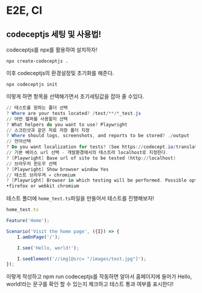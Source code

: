 # E2E, CI

## codeceptjs 세팅 및 사용법!

codeceptjs를 npx를 활용하여 설치하자!

```
npx create-codeceptjs .
```

이후 codeceptjs의 환경설정및 초기화를 해준다.

```
npx codeceptjs init
```

이렇게 하면 항목을 선택해가면서 초기세팅값을 잡아 줄 수있다.

```powershell
// 테스트를 원하는 폴더 선택
? Where are your tests located? /test/**/*_test.js
// 어떤 헬퍼를 사용할지 선택
? What helpers do you want to use? Playwright
// 스크린샷과 같은 자료 저장 폴더 지정
? Where should logs, screenshots, and reports to be stored? ./output
// 언어선택
? Do you want localization for tests? (See https://codecept.io/translation/ English (no localization)
// 기본 베이스 url 선택 - 개발환경에서의 테스트라 localhost로 지정한다.
? [Playwright] Base url of site to be tested (http://localhost)
// 브라우저 윈도우 선택
? [Playwright] Show browser window Yes
// 테스트 브라우져 = chromium
? [Playwright] Browser in which testing will be performed. Possible options: chromium,
•firefox or webkit chromium
```

테스트 폴더에 `home_test.ts`파일을 만들어서 테스트를 진행해보자!

```javascript
home_test.ts

Feature('Home');

Scenario('Visit the home page', ({I}) => {
	I.amOnPage('/');

	I.see('Hello, world!');

	I.seeElement('//img[@src= "/images/test.jpg"]');
});
```

이렇게 작성하고 npm run codeceptjs를 작동하면 알아서 홈페이지에 들어가 Hello, world!라는 문구를 확인 할 수 있는지 체크하고 테스트 통과 여부를 표시한다!

